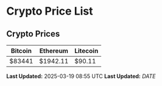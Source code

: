 # Crypto Price List

## Crypto Prices
| Bitcoin | Ethereum | Litecoin |
| ------- | -------- | -------- |
| $83441 | $1942.11 | $90.11 |
**Last Updated:** 2025-03-19 08:55 UTC
**Last Updated:** $DATE$
